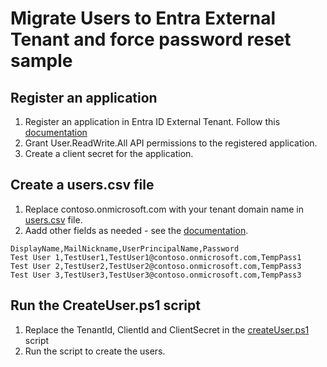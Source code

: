 # Migrate Users to Entra External Tenant and force password reset sample
## Register an application 
1.	Register an application in Entra ID External Tenant. Follow this [documentation](https://learn.microsoft.com/en-us/entra/external-id/customers/how-to-register-ciam-app?tabs=graphapi#tabpanel_1_graphapi)
2.	Grant User.ReadWrite.All API permissions to the registered application.
3.	Create a client secret for the application.

## Create a users.csv file 
1. Replace contoso.onmicrosoft.com with your tenant domain name in [users.csv](./users.csv) file. 
2. Aadd other fields as needed - see the [documentation](https://learn.microsoft.com/en-us/graph/api/user-post-users?view=graph-rest-1.0&tabs=http).

```csv
DisplayName,MailNickname,UserPrincipalName,Password
Test User 1,TestUser1,TestUser1@contoso.onmicrosoft.com,TempPass1
Test User 2,TestUser2,TestUser2@contoso.onmicrosoft.com,TempPass3
Test User 3,TestUser3,TestUser3@contoso.onmicrosoft.com,TempPass3
```

## Run the CreateUser.ps1 script
1. Replace the TenantId, ClientId and ClientSecret in the [createUser.ps1](./createUser.ps1) script 
2. Run the script to create the users.






